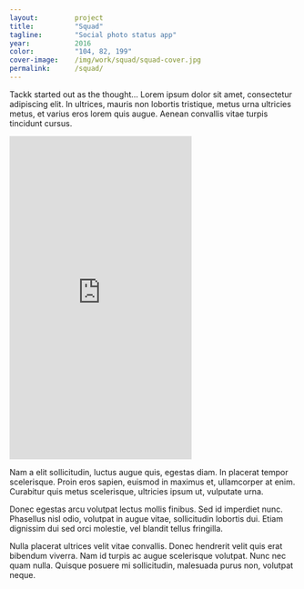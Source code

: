 ```yaml
---
layout:         project
title:          "Squad"
tagline:        "Social photo status app"
year:           2016
color:          "104, 82, 199"
cover-image:    /img/work/squad/squad-cover.jpg
permalink:      /squad/
---
```


Tackk started out as the thought... Lorem ipsum dolor sit amet, consectetur adipiscing elit. In ultrices, mauris non lobortis tristique, metus urna ultricies metus, et varius eros lorem quis augue. Aenean convallis vitae turpis tincidunt cursus.

<div class="full-width bg-gray br3 sm-fullbleed"><iframe class="center-block" src="https://player.vimeo.com/video/145917914?title=0&byline=0&portrait=0&color=6852C7" width="320" height="569" frameborder="0" webkitallowfullscreen mozallowfullscreen allowfullscreen></iframe></div>

Nam a elit sollicitudin, luctus augue quis, egestas diam. In placerat tempor scelerisque. Proin eros sapien, euismod in maximus et, ullamcorper at enim. Curabitur quis metus scelerisque, ultricies ipsum ut, vulputate urna.

Donec egestas arcu volutpat lectus mollis finibus. Sed id imperdiet nunc. Phasellus nisl odio, volutpat in augue vitae, sollicitudin lobortis dui. Etiam dignissim dui sed orci molestie, vel blandit tellus fringilla.

Nulla placerat ultrices velit vitae convallis. Donec hendrerit velit quis erat bibendum viverra. Nam id turpis ac augue scelerisque volutpat. Nunc nec quam nulla. Quisque posuere mi sollicitudin, malesuada purus non, volutpat neque.